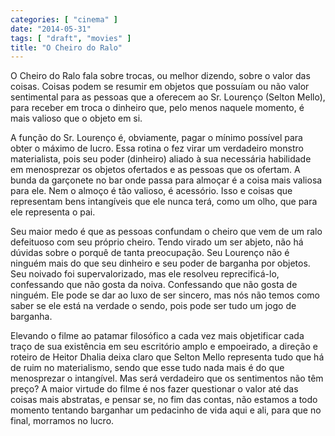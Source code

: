 ```yaml
---
categories: [ "cinema" ]
date: "2014-05-31"
tags: [ "draft", "movies" ]
title: "O Cheiro do Ralo"
---
```

O Cheiro do Ralo fala sobre trocas, ou melhor dizendo, sobre o valor
das coisas. Coisas podem se resumir em objetos que possuíam ou não
valor sentimental para as pessoas que a oferecem ao Sr. Lourenço (Selton
Mello), para receber em troca o dinheiro que, pelo menos naquele momento,
é mais valioso que o objeto em si.

A função do Sr. Lourenço é, obviamente, pagar o mínimo possível
para obter o máximo de lucro. Essa rotina o fez virar um verdadeiro
monstro materialista, pois seu poder (dinheiro) aliado à sua necessária
habilidade em menosprezar os objetos ofertados e as pessoas que os
ofertam. A bunda da garçonete no bar onde passa para almoçar é a coisa
mais valiosa para ele. Nem o almoço é tão valioso, é acessório. Isso
e coisas que representam bens intangíveis que ele nunca terá, como um
olho, que para ele representa o pai.

Seu maior medo é que as pessoas confundam o cheiro que vem de um ralo
defeituoso com seu próprio cheiro. Tendo virado um ser abjeto, não há
dúvidas sobre o porquê de tanta preocupação. Seu Lourenço não é
ninguém mais do que seu dinheiro e seu poder de barganha por objetos. Seu
noivado foi supervalorizado, mas ele resolveu reprecificá-lo, confessando
que não gosta da noiva. Confessando que não gosta de ninguém. Ele
pode se dar ao luxo de ser sincero, mas nós não temos como saber se
ele está na verdade o sendo, pois pode ser tudo um jogo de barganha.

Elevando o filme ao patamar filosófico a cada vez mais objetificar
cada traço de sua existência em seu escritório amplo e empoeirado,
a direção e roteiro de Heitor Dhalia deixa claro que Selton Mello
representa tudo que há de ruim no materialismo, sendo que esse tudo
nada mais é do que menosprezar o intangível. Mas será verdadeiro que
os sentimentos não têm preço? A maior virtude do filme é nos fazer
questionar o valor até das coisas mais abstratas, e pensar se, no fim
das contas, não estamos a todo momento tentando barganhar um pedacinho
de vida aqui e ali, para que no final, morramos no lucro.
